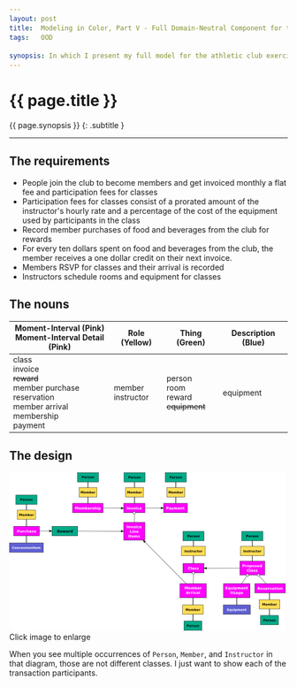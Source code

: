 ```yaml
---
layout: post
title:  Modeling in Color, Part V - Full Domain-Neutral Component for the Athletic Club Exercise
tags:   OOD

synopsis: In which I present my full model for the athletic club exercise.
---
```


# {{ page.title }}

{{ page.synopsis }}
{: .subtitle }

-----

## The requirements

* People join the club to become members and get invoiced monthly a flat fee and
  participation fees for classes
* Participation fees for classes consist of a prorated amount of the
  instructor's hourly rate and a percentage of the cost of the equipment used by
  participants in the class
* Record member purchases of food and beverages from the club for rewards 
* For every ten dollars spent on food and beverages from the club, the member
  receives a one dollar credit on their next invoice.
* Members RSVP for classes and their arrival is recorded
* Instructors schedule rooms and equipment for classes

## The nouns

<table>
  <thead>
    <tr>
      <th>
        Moment-Interval (Pink)<br>
        Moment-Interval Detail (Pink)
      </th>
      <th>Role (Yellow)</th>
      <th>Thing (Green)</th>
      <th>Description (Blue)</th>
    </tr>
  </thead>
  <tbody>
    <tr>
      <td>
        class<br>
        invoice<br>
        <strike>reward</strike><br>
        member purchase<br>
        reservation<br>
        member arrival<br>
        membership<br>
        payment
      </td>
      <td>
        member<br>
        instructor
      </td>
      <td>
        person<br>
        room<br>
        reward<br>
        <strike>equipment</strike>
      </td>
      <td>
        equipment
      </td>
    </tr>
  </tbody>
</table>

## The design

<a href="/img/full-athletic-club-dnc.png" target="_blank">
  <img src="/img/full-athletic-club-dnc-small.png" alt="full atheletic club dnc">
</a>
<div class="caption"><caption>Click image to enlarge</caption></div>

When you see multiple occurrences of `Person`, `Member`, and `Instructor` in
that diagram, those are not different classes. I just want to show each of the
transaction participants.
